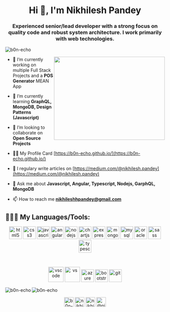<h1 align="center">Hi 👋, I'm Nikhilesh Pandey</h1>
<h3 align="center">Experienced senior/lead developer with a strong focus on quality code and robust system architecture. I work primarily with web technologies.</h3>

<p align="left"> <img src="https://komarev.com/ghpvc/?username=b0n-echo" alt="b0n-echo" /> </p>

<img align="right" width="350" height="263" src="https://media.tenor.com/images/dc545e5a0f93c9b2bf1d4f0af54ebbff/tenor.gif">

- 🔭 I’m currently working on multiple Full Stack Projects and a **POS Generator** MEAN App

- 🌱 I’m currently learning **GraphQL, MongoDB, Design Patterns (Javascript)**

- 👯 I’m looking to collaborate on **Open Source Projects**

- 👨‍💻 My Profile Card [https://b0n-echo.github.io/](https://b0n-echo.github.io/)

- 📝 I regulary write articles on [https://medium.com/@nikhilesh.pandey](https://medium.com/@nikhilesh.pandey)

- 💬 Ask me about **Javascript, Angular, Typescript, Nodejs, GarphQL, MongoDB**

- 📫 How to reach me **nikhileshhpandey@gmail.com**


## 👨🏻‍💻 My Languages/Tools:
<div>
<p align="center">
<img src="https://devicons.github.io/devicon/devicon.git/icons/html5/html5-original-wordmark.svg" alt="html5" width="40" height="40"/> 
<img src="https://devicons.github.io/devicon/devicon.git/icons/css3/css3-original-wordmark.svg" alt="css3" width="40" height="40"/> 
<img src="https://devicons.github.io/devicon/devicon.git/icons/javascript/javascript-original.svg" alt="javascript" width="40" height="40"/>
<img src="https://devicons.github.io/devicon/devicon.git/icons/angularjs/angularjs-original.svg" alt="angularjs" width="40" height="40"/>
<img src="https://devicons.github.io/devicon/devicon.git/icons/nodejs/nodejs-original-wordmark.svg" alt="nodejs" width="40" height="40"/> 
<img src="https://www.chartjs.org/media/logo-title.svg" alt="chartjs" width="40" height="40"/> 
<img src="https://devicons.github.io/devicon/devicon.git/icons/express/express-original-wordmark.svg" alt="express" width="40" height="40"/> 
<img src="https://devicons.github.io/devicon/devicon.git/icons/mongodb/mongodb-original-wordmark.svg" alt="mongodb" width="40" height="40"/> 
<img src="https://devicons.github.io/devicon/devicon.git/icons/mysql/mysql-original-wordmark.svg" alt="mysql" width="40" height="40"/> 
<img src="https://devicons.github.io/devicon/devicon.git/icons/oracle/oracle-original.svg" alt="oracle" width="40" height="40"/> 
<img src="https://devicons.github.io/devicon/devicon.git/icons/sass/sass-original.svg" alt="sass" width="40" height="40"/> 
<img src="https://devicons.github.io/devicon/devicon.git/icons/typescript/typescript-original.svg" alt="typescript" width="40" height="40"/>
<p>&nbsp;</p>
<p align="center">
<img src="https://images-wixmp-ed30a86b8c4ca887773594c2.wixmp.com/f/217d5ea0-623d-40b1-9b31-027b904a5f15/ddjrgww-846ce429-3b0d-4ad8-bf6d-ac52dfe48201.png?token=eyJ0eXAiOiJKV1QiLCJhbGciOiJIUzI1NiJ9.eyJzdWIiOiJ1cm46YXBwOiIsImlzcyI6InVybjphcHA6Iiwib2JqIjpbW3sicGF0aCI6IlwvZlwvMjE3ZDVlYTAtNjIzZC00MGIxLTliMzEtMDI3YjkwNGE1ZjE1XC9kZGpyZ3d3LTg0NmNlNDI5LTNiMGQtNGFkOC1iZjZkLWFjNTJkZmU0ODIwMS5wbmcifV1dLCJhdWQiOlsidXJuOnNlcnZpY2U6ZmlsZS5kb3dubG9hZCJdfQ.ZkEnCXJtjhT0v0UEQF7_k0VfiSaIoZa-YlerQJG-CXw" alt="vscode" width="48" height="48"/> 
<img src="https://images-wixmp-ed30a86b8c4ca887773594c2.wixmp.com/f/217d5ea0-623d-40b1-9b31-027b904a5f15/ddjvwxd-b25523cb-c1c0-4716-8e55-3efdc015abef.png?token=eyJ0eXAiOiJKV1QiLCJhbGciOiJIUzI1NiJ9.eyJzdWIiOiJ1cm46YXBwOiIsImlzcyI6InVybjphcHA6Iiwib2JqIjpbW3sicGF0aCI6IlwvZlwvMjE3ZDVlYTAtNjIzZC00MGIxLTliMzEtMDI3YjkwNGE1ZjE1XC9kZGp2d3hkLWIyNTUyM2NiLWMxYzAtNDcxNi04ZTU1LTNlZmRjMDE1YWJlZi5wbmcifV1dLCJhdWQiOlsidXJuOnNlcnZpY2U6ZmlsZS5kb3dubG9hZCJdfQ.78tZSYZMHR4zWvx9nAu-JvXy-nPKCwMmxdBePKEvB08" alt="vs" width="48" height="48"/>
<img src="https://www.vectorlogo.zone/logos/microsoft_azure/microsoft_azure-icon.svg" alt="azure" width="40" height="40"/>
<img src="https://devicons.github.io/devicon/devicon.git/icons/bootstrap/bootstrap-plain.svg" alt="bootstrap" width="40" height="40"/>
<img src="https://www.vectorlogo.zone/logos/git-scm/git-scm-icon.svg" alt="git" width="40" height="40"/>
</div>

<img align="left" src="https://github-readme-stats.vercel.app/api/top-langs/?username=b0n-echo&layout=compact&hide=html" alt="b0n-echo" />

<img align="center" src="https://github-readme-stats.vercel.app/api?username=b0n-echo&show_icons=true" alt="b0n-echo" />

<p align="center">
<a href="https://codepen.io/b0n-echo" target="blank"><img align="center" src="https://cdn.jsdelivr.net/npm/simple-icons@3.0.1/icons/codepen.svg" alt="b0n-echo" height="30" width="30" /></a>
<a href="https://twitter.com/nikhilp379" target="blank"><img align="center" src="https://cdn.jsdelivr.net/npm/simple-icons@3.0.1/icons/twitter.svg" alt="nikhilp379" height="30" width="30" /></a>
<a href="https://linkedin.com/in/nikhilesh-h-pandey" target="blank"><img align="center" src="https://cdn.jsdelivr.net/npm/simple-icons@3.0.1/icons/linkedin.svg" alt="nikhilesh-h-pandey" height="30" width="30" /></a>
<a href="https://medium.com/@nikhilesh.pandey" target="blank"><img align="center" src="https://cdn.jsdelivr.net/npm/simple-icons@3.0.1/icons/medium.svg" alt="@nikhilesh.pandey" height="30" width="30" /></a>
</p>
